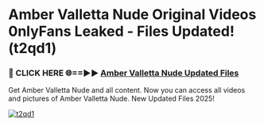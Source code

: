 # Amber Valletta Nude Original Videos 0nlyFans Leaked - Files Updated! (t2qd1)

<h3>🔴 CLICK HERE 🌐==►► <a href="https://tinyurl.com/4mcuefdz" rel="nofollow">Amber Valletta Nude Updated Files</a></h3>

Get Amber Valletta Nude and all content. Now you can access all videos and pictures of Amber Valletta Nude. New Updated Files 2025!

[![t2qd1](https://i.imgur.com/StAQSOY.gif)](https://tinyurl.com/4mcuefdz)

